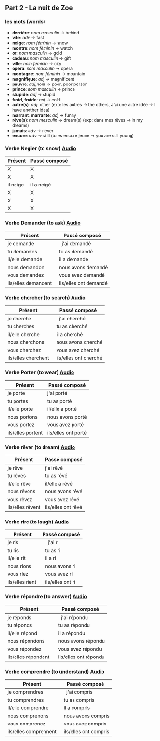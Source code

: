 ## Part 2 - La nuit de Zoe

### les mots (words)

* __derrière__: _nom masculin_ -> behind
* __vite__: _adv_ -> fast
* __neige__: _nom féminin_ -> snow
* __montre__: _nom féminin_ -> watch
* __or__: _nom masculin_ -> gold
* __cadeau__: _nom masculin_ -> gift
* __ville__: _nom féminin_ -> city
* __opéra__: _nom masculin_ -> opera
* __montagne__: _nom féminin_ -> mountain
* __magnifique__: _adj_ -> magnificent
* __pauvre__: _adj,nom_ -> poor, poor person
* __prince__: _nom masculin_ -> prince
* __stupide__: _adj_ -> stupid
* __froid, froide__: _adj_ -> cold
* __autre(s)__: _adj_: other (exp: les autres -> the others, J'ai une autre idée -> I have another idea)
* __marrant, marrante__: _adj_ -> funny
* __rêve(s)__: _nom masculin_ -> dream(s) (exp: dans mes rêves -> in my dreams)
* __jamais__: _adv_ -> never
* __encore__: _adv_ -> still (tu es encore jeune -> you are still young)



### Verbe Negier (to snow) [Audio](https://www.scholingua.com/en/fr/conjugation/neiger)

Présent|Passé composé
-------------------|------
X          |     X
X          |    X
il neige      |    il a neigé
X       |    X
X        |    X
X  |    X



### Verbe Demander (to ask) [Audio](http://www.calypso.mysticomaya.com/verbe_G1_demander/demander_conjug_audio.php)

Présent|Passé composé
-------------------|------
je demande       |     j'ai demandé
tu demandes      |    tu as demandé
il/elle demande     |    il a demandé
nous demandon      |    nous avons demandé
vous demandez       |    vous avez demandé
ils/elles demandent  |    ils/elles ont demandé


### Verbe chercher (to search) [Audio](http://www.calypso.mysticomaya.com/verbe_G1_chercher/chercher_conjug_audio.php)

Présent|Passé composé
-------------------|------
je cherche       |     j'ai cherché
tu cherches      |    tu as cherché
il/elle cherche     |    il a cherché
nous cherchons    |    nous avons cherché
vous cherchez       |    vous avez cherché
ils/elles cherchent  |    ils/elles ont cherché


### Verbe Porter (to wear) [Audio](http://www.calypso.mysticomaya.com/verbe_G1_porter/porter_conjug_audio.php)

Présent|Passé composé
-------------------|------
je porte         |     j'ai porté
tu portes          |    tu as porté
il/elle porte      |    il/elle a porté
nous portons       |    nous avons porté
vous portez       |    vous avez porté
ils/elles portent  |    ils/elles ont porté


### Verbe rêver (to dream) [Audio](https://www.scholingua.com/en/fr/conjugation/r%C3%AAver)

Présent|Passé composé
-------------------|------
je rêve         |     j'ai rêvé
tu rêves          |    tu as rêvé
il/elle rêve      |    il/elle a rêvé
nous rêvons       |    nous avons rêvé
vous rêvez       |    vous avez rêvé
ils/elles rêvent  |    ils/elles ont rêvé


### Verbe rire (to laugh) [Audio](https://www.scholingua.com/en/fr/conjugation/rire)
Présent|Passé composé
-------------------|------
je ris       |     j'ai ri
tu ris      |    tu as ri
il/elle rit     |    il a ri
nous rions      |    nous avons ri
vous riez       |    vous avez ri
ils/elles rient  |    ils/elles ont ri

### Verbe répondre (to answer) [Audio](https://french.kwiziq.com/revision/grammar/verbs/r%C3%A9pondre)
Présent|Passé composé
-------------------|------
je réponds       |     j'ai répondu
tu réponds      |    tu as répondu
il/elle répond     |    il a répondu
nous répondons      |    nous avons répondu
vous répondez       |    vous avez répondu
ils/elles répondent  |    ils/elles ont répondu

### Verbe comprendre (to understand) [Audio](http://www.calypso.mysticomaya.com/verbe_G3_comprendre/comprendre_conjug_audio.php)
Présent|Passé composé
-------------------|-----
je comprendres     |     j'ai compris
tu comprendres      |    tu as compris
il/elle comprendre     |    il a compris
nous comprenons      |    nous avons compris
vous comprenez       |    vous avez compris
ils/elles comprennent  |    ils/elles ont compris


